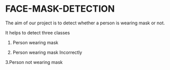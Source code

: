 # FACE-MASK-DETECTION
The aim of our project is to detect whether a person is wearing mask or not.

It helps to detect three classes

1. Person wearing mask

2. Person wearing mask Incorrectly

 3.Person not wearing mask

